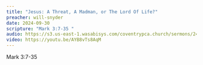 ```yaml
---
title: "Jesus: A Threat, A Madman, or The Lord Of Life?"
preacher: will-snyder
date: 2024-09-30
scripture: "Mark 3:7-35 "
audio: https://s3.us-east-1.wasabisys.com/coventrypca.church/sermons/24.09.29A%20Jesus%EF%80%BA%20A%20Threat,%20A%20Madman,%20or%20The%20Lord%20Of%20Life%EF%80%BF%20-%20Will%20Snyder%20.mp3
video: https://youtu.be/AYB8vTs8AqM
---
```

Mark 3:7-35